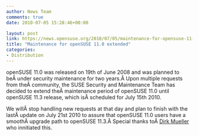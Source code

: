 ```yaml
---
author: News Team
comments: true
date: 2010-07-05 15:28:46+00:00

layout: post
link: https://news.opensuse.org/2010/07/05/maintenance-for-opensuse-11-0-extended/
title: "Maintenance for openSUSE 11.0 extended"
categories:
- Distribution
---
```



openSUSE 11.0 was released on 19th of June 2008 and was planned to beÂ under security maintenance for two years.Â Upon multiple requests from theÂ community, the SUSE Security and Maintenance Team has decided to extend theÂ maintenance period of openSUSE 11.0 until openSUSE 11.3 release, which isÂ scheduled for July 15th 2010.




We willÂ stop handling new requests at that day and plan to finish with the lastÂ update on July 21st 2010 to assure that openSUSE 11.0 users have a smoothÂ upgrade path to openSUSE 11.3.Â Special thanks toÂ [Dirk Mueller](http://en.opensuse.org/User:Dirkmueller) who innitiated this.

		
